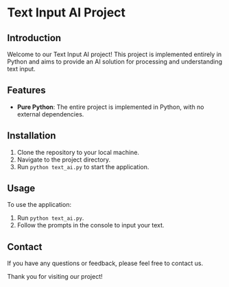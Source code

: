 # Text Input AI Project

## Introduction

Welcome to our Text Input AI project! This project is implemented entirely in Python and aims to provide an AI solution for processing and understanding text input.

## Features

- **Pure Python**: The entire project is implemented in Python, with no external dependencies.

## Installation

1. Clone the repository to your local machine.
2. Navigate to the project directory.
3. Run `python text_ai.py` to start the application.

## Usage

To use the application:

1. Run `python text_ai.py`.
2. Follow the prompts in the console to input your text.

## Contact

If you have any questions or feedback, please feel free to contact us.

Thank you for visiting our project!
